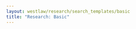 ```yaml
---
layout: westlaw/research/search_templates/basic
title: "Research: Basic"
---
```


<!--- This child document initializes the page in Jekyll. -->